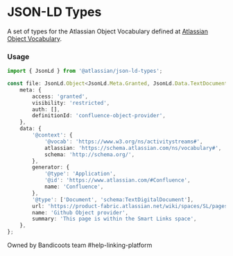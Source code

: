 # JSON-LD Types

A set of types for the Atlassian Object Vocabulary defined at
[Atlassian Object Vocabulary](https://product-fabric.atlassian.net/wiki/spaces/SL/pages/460753040/Atlassian+Object+Vocabulary+JSON-LD).

### Usage

```typescript
import { JsonLd } from '@atlassian/json-ld-types';

const file: JsonLd.Object<JsonLd.Meta.Granted, JsonLd.Data.TextDocument> = {
    meta: {
        access: 'granted',
        visibility: 'restricted',
        auth: [],
        definitionId: 'confluence-object-provider',
    },
    data: {
        '@context': {
            '@vocab': 'https://www.w3.org/ns/activitystreams#',
            atlassian: 'https://schema.atlassian.com/ns/vocabulary#',
            schema: 'http://schema.org/',
        },
        generator: {
            '@type': 'Application',
            '@id': 'https://www.atlassian.com/#Confluence',
            name: 'Confluence',
        },
        '@type': ['Document', 'schema:TextDigitalDocument'],
        url: 'https://product-fabric.atlassian.net/wiki/spaces/SL/pages/876610663/Github+Object+provider',
        name: 'Github Object provider',
        summary: 'This page is within the Smart Links space',
    },
};
```

Owned by Bandicoots team #help-linking-platform
